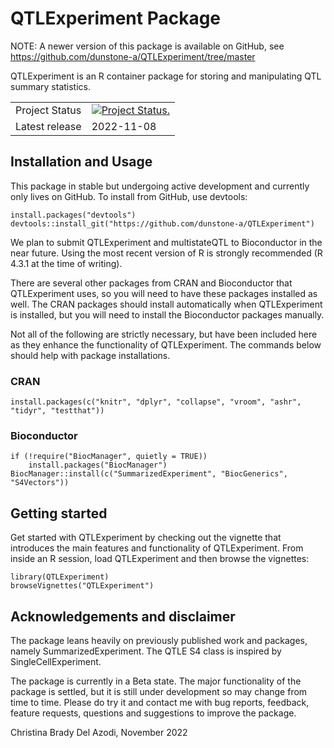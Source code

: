 # QTLExperiment Package

NOTE: A newer version of this package is available on GitHub, see https://github.com/dunstone-a/QTLExperiment/tree/master 

QTLExperiment is an R container package for storing and manipulating QTL summary statistics. 

|                |               |
| -------------- | ------------- |
| Project Status | [![Project Status.](http://www.repostatus.org/badges/latest/wip.svg)](http://www.repostatus.org/#wip) |
| Latest release  | 2022-11-08 |


## Installation and Usage

This package in stable but undergoing active development and currently only lives on GitHub. To install from GitHub, use devtools:

```
install.packages("devtools")
devtools::install_git("https://github.com/dunstone-a/QTLExperiment")
```

We plan to submit QTLExperiment and multistateQTL to Bioconductor in the near future. Using the most recent version of R is strongly recommended (R 4.3.1 at the time of writing). 

There are several other packages from CRAN and Bioconductor that QTLExperiment uses, so you will need to have these packages installed as well. The CRAN packages should install automatically when QTLExperiment is installed, but you will need to install the Bioconductor packages manually.

Not all of the following are strictly necessary, but have been included here as they enhance the functionality of QTLExperiment. The commands below should help with package installations.

### CRAN

```{r install-cran}
install.packages(c("knitr", "dplyr", "collapse", "vroom", "ashr", "tidyr", "testthat"))
```

### Bioconductor 

```{r load-bioc}
if (!require("BiocManager", quietly = TRUE))
    install.packages("BiocManager")
BiocManager::install(c("SummarizedExperiment", "BiocGenerics", "S4Vectors"))
```

## Getting started

Get started with QTLExperiment by checking out the vignette that introduces the main features and functionality of QTLExperiment. From inside an R session, load QTLExperiment and then browse the vignettes:

```
library(QTLExperiment)
browseVignettes("QTLExperiment")
```



## Acknowledgements and disclaimer
The package leans heavily on previously published work and packages, namely SummarizedExperiment. The QTLE S4 class is inspired by SingleCellExperiment. 

The package is currently in a Beta state. The major functionality of the package is settled, but it is still under development so may change from time to time. Please do try it and contact me with bug reports, feedback, feature requests, questions and suggestions to improve the package.

Christina Brady Del Azodi, November 2022
